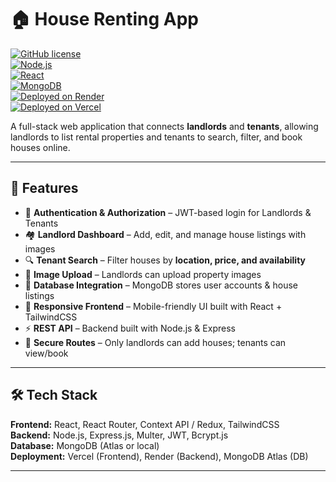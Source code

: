 # 🏠 House Renting App  

[![GitHub license](https://img.shields.io/github/license/your-username/house-rent-app)](LICENSE)  
[![Node.js](https://img.shields.io/badge/Node.js-18-green?logo=node.js)](https://nodejs.org/)  
[![React](https://img.shields.io/badge/React-18-blue?logo=react)](https://reactjs.org/)  
[![MongoDB](https://img.shields.io/badge/MongoDB-Atlas-green?logo=mongodb)](https://www.mongodb.com/atlas)  
[![Deployed on Render](https://img.shields.io/badge/Backend-Render-purple?logo=render)](https://render.com/)  
[![Deployed on Vercel](https://img.shields.io/badge/Frontend-Vercel-black?logo=vercel)](https://vercel.com/)  

A full-stack web application that connects **landlords** and **tenants**, allowing landlords to list rental properties and tenants to search, filter, and book houses online.  

---

## 🚀 Features
- 👤 **Authentication & Authorization** – JWT-based login for Landlords & Tenants  
- 🏘 **Landlord Dashboard** – Add, edit, and manage house listings with images  
- 🔍 **Tenant Search** – Filter houses by **location, price, and availability**  
- 📸 **Image Upload** – Landlords can upload property images  
- 💾 **Database Integration** – MongoDB stores user accounts & house listings  
- 🎨 **Responsive Frontend** – Mobile-friendly UI built with React + TailwindCSS  
- ⚡ **REST API** – Backend built with Node.js & Express  
- 🔐 **Secure Routes** – Only landlords can add houses; tenants can view/book  

---

## 🛠 Tech Stack

**Frontend:** React, React Router, Context API / Redux, TailwindCSS  
**Backend:** Node.js, Express.js, Multer, JWT, Bcrypt.js  
**Database:** MongoDB (Atlas or local)  
**Deployment:** Vercel (Frontend), Render (Backend), MongoDB Atlas (DB)  

---

